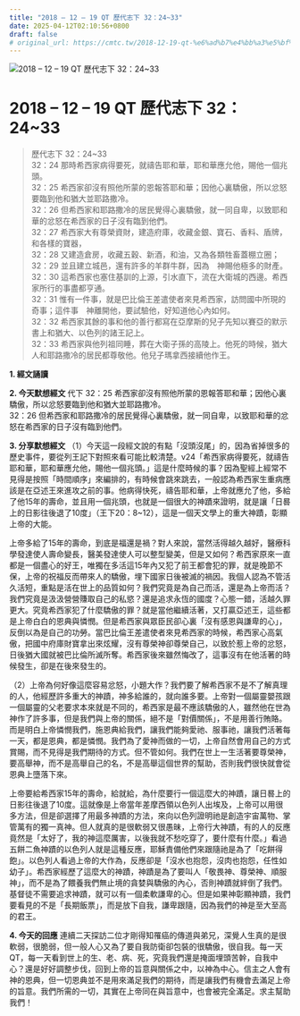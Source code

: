 ```yaml
---
title: "2018 – 12 – 19 QT 歷代志下 32：24~33"
date: 2025-04-12T02:10:56+0800
draft: false
# original_url: https://cmtc.tw/2018-12-19-qt-%e6%ad%b7%e4%bb%a3%e5%bf%97%e4%b8%8b-32%ef%bc%9a2433
---
```


![2018 – 12 – 19 QT 歷代志下 32：24\~33](/images/qt.jpg   "2018 – 12 – 19 QT 歷代志下 32：24\~33")

# 2018 – 12 – 19 QT 歷代志下 32：24\~33

> 歷代志下 32：24\~33  
> 32：24 那時希西家病得要死，就禱告耶和華，耶和華應允他，賜他一個兆頭。  
> 32：25 希西家卻沒有照他所蒙的恩報答耶和華；因他心裏驕傲，所以忿怒要臨到他和猶大並耶路撒冷。  
> 32：26 但希西家和耶路撒冷的居民覺得心裏驕傲，就一同自卑，以致耶和華的忿怒在希西家的日子沒有臨到他們。  
> 32：27 希西家大有尊榮資財，建造府庫，收藏金銀、寶石、香料、盾牌，和各樣的寶器，  
> 32：28 又建造倉房，收藏五穀、新酒，和油，又為各類牲畜蓋棚立圈；  
> 32：29 並且建立城邑，還有許多的羊群牛群，因為　神賜他極多的財產。  
> 32：30 這希西家也塞住基訓的上源，引水直下，流在大衛城的西邊。希西家所行的事盡都亨通。  
> 32：31 惟有一件事，就是巴比倫王差遣使者來見希西家，訪問國中所現的奇事；這件事　神離開他，要試驗他，好知道他心內如何。  
> 32：32 希西家其餘的事和他的善行都寫在亞摩斯的兒子先知以賽亞的默示書上和猶大、以色列的諸王記上。  
> 32：33 希西家與他列祖同睡，葬在大衛子孫的高陵上。他死的時候，猶大人和耶路撒冷的居民都尊敬他。他兒子瑪拿西接續他作王。

**1. 經文誦讀**

**2.  今天默想經文**
代下 32：25 希西家卻沒有照他所蒙的恩報答耶和華；因他心裏驕傲，所以忿怒要臨到他和猶大並耶路撒冷。  
32：26 但希西家和耶路撒冷的居民覺得心裏驕傲，就一同自卑，以致耶和華的忿怒在希西家的日子沒有臨到他們。

**3. 分享默想經文**
（1）今天這一段經文說的有點「沒頭沒尾」的，因為省掉很多的歷史事件，要從列王記下對照來看可能比較清楚。v24「希西家病得要死，就禱告耶和華，耶和華應允他，賜他一個兆頭。」這是什麼時候的事？因為聖經上經常不見得是按照「時間順序」來編排的，有時候會跳來跳去，一般認為希西家生重病應該是在亞述王來進攻之前的事。他病得快死，禱告耶和華，上帝就應允了他，多給了他15年的壽命，並且用一個兆頭，也就是一個很大的神蹟來證明，就是讓「日晷上的日影往後退了10度」（王下20：8\~12），這是一個天文學上的重大神蹟，彰顯上帝的大能。

上帝多給了15年的壽命，到底是福還是禍？對人來說，當然活得越久越好，醫療科學發達使人壽命變長，醫美發達使人可以整型變美，但是又如何？希西家原來一直都是一個盡心的好王，唯獨在多活這15年內又犯了前王都會犯的罪，就是晚節不保，上帝的祝福反而帶來人的驕傲，埋下國家日後被滅的禍因。我個人認為不管活久活短，重點是活在世上的品質如何？我們究竟是為自己而活，還是為上帝而活？我們究竟是汲汲營營賺取自己的私慾？還是追求永恆的國度？心態一錯，活越久罪更大。究竟希西家犯了什麼驕傲的罪？就是當他繼續活著，又打贏亞述王，這些都是上帝白白的恩典與憐憫。但是希西家與眾臣民卻心裏「沒有感恩與謙卑的心」，反倒以為是自己的功勞。當巴比倫王差遣使者來見希西家的時候，希西家心高氣傲，把國中府庫財寶拿出來炫耀，沒有尊榮神卻尊榮自己，以致於惹上帝的忿怒，日後猶大國就被巴比倫所滅所奪。希西家後來雖然悔改了，這事沒有在他活著的時候發生，卻是在後來發生的。

（2）上帝為何好像這麼容易忿怒，小題大作？我們要了解希西家不是不了解真理的人，他經歷許多重大的神蹟，神多給誰的，就向誰多要。上帝對一個屬靈嬰孩跟一個屬靈的父老要求本來就是不同的，希西家是最不應該驕傲的人，雖然他在世為神作了許多事，但是我們與上帝的關係，絕不是「對價關係」，不是用善行賄賂。而是明白上帝憐憫我們，施恩典給我們，讓我們能夠愛祂、服事祂，讓我們活著每一天，都是恩典，都是憐憫。我們為了愛神而做的一切，上帝自然會用自己的方式賞賜，而不見得是我們期待的方式。但不管如何。我們在世上一生活著要尊榮神，要高舉神，而不是高舉自己的名，不是高舉這個世界的幫助，否則我們很快就會從恩典上墮落下來。

上帝要給希西家15年的壽命，給就給，為什麼要行一個這麼大的神蹟，讓日晷上的日影往後退了10度。這就像是上帝當年差摩西領以色列人出埃及，上帝可以用很多方法，但是卻選擇了用最多神蹟的方法，來向以色列證明祂是創造宇宙萬物、掌管萬有的獨一真神。但人就真的是很軟弱又很愚昧，上帝行大神蹟，有的人的反應竟然是「太好了，我的神這麼厲害，以後我就不愁吃穿了，要什麼有什麼。」看過五餅二魚神蹟的以色列人就是這種反應，耶穌責備他們來跟隨祂是為了「吃餅得飽」。以色列人看過上帝的大作為，反應卻是「沒水也抱怨，沒肉也抱怨，任性如幼子」。希西家經歷了這麼大的神蹟，神蹟是為了要叫人「敬畏神、尊榮神、順服神」，而不是為了餵養我們無止境的貪婪與驕傲的內心，否則神蹟就絆倒了我們。基督徒不需要追求神蹟，就可以有一個柔軟謙卑的心。但是如果神彰顯神蹟，我們要看見的不是「長期飯票」，而是放下自我，謙卑跟隨，因為我們的神是至大至高的君王。

**4. 今天的回應**
連續二天探訪二位才剛得知罹癌的傳道與弟兄，深覺人生真的是很軟弱，很脆弱，但一般人心又為了要自我防衛卻包裝的很驕傲，很自我。每一天QT，每一天看到世上的生、老、病、死，究竟我們還是掩面埋頭苦幹，自我中心？還是好好調整步伐，回到上帝的旨意與關係之中，以神為中心。信主之人會有神的恩典，但一切恩典並不是用來滿足我們的期待，而是讓我們有機會去滿足上帝的旨意。我們所需的一切，其實在上帝同在與旨意中，也會被完全滿足。求主幫助我們！
